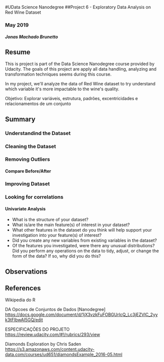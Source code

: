 #UData Science Nanodegree
##Project 6 - Exploratory Data Analysis on Red Wine Dataset
### May 2019
##### Jonas Machado Brunetto

## Resume
This is project is part of the Data Science Nanodegree course provided by Udacity. The goals of this project are apply all data handling, analyzing and transformation techniques seems during this course.

In my project, we'll analyze the data of Red Wine dataset to try understand which variable it's more impactable to the wine's quality.

Objetivo:
Explorar variáveis, estrutura, padrões, excentricidades e relacionamentos de um conjunto   

## Summary

### Understandind the Dataset
### Cleaning the Dataset
### Removing Outliers
#### Compare Before/After
### Improving Dataset
### Looking for correlations

#### Univariate Analysis
- What is the structure of your dataset?
- What is/are the main feature(s) of interest in your dataset?
- What other features in the dataset do you think will help support your investigation into your feature(s) of interest?
- Did you create any new variables from existing variables in the dataset?
- Of the features you investigated, were there any unusual distributions? Did you perform any operations on the data to tidy, adjust, or change the form of the data? If so, why did you do this?

 


## Observations

## References


Wikipedia do R

DA Opcoes de Conjuntos de Dados [Nanodegree] https://docs.google.com/document/d/1jX3vzkFuFOBGUrlcQ_Lc3jEZVlC_2yyk3tFIbwAI5GQ/edit

ESPECIFICAÇÕES DO PROJETO https://review.udacity.com/#!/rubrics/293/view

Diamonds Exploration by Chris Saden https://s3.amazonaws.com/content.udacity-data.com/courses/ud651/diamondsExample_2016-05.html